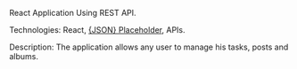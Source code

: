 React Application Using REST API.

Technologies: React, <a href="https://jsonplaceholder.typicode.com/">{JSON} Placeholder<a>, APIs.

Description: The application allows any user to manage his tasks, posts and albums.
